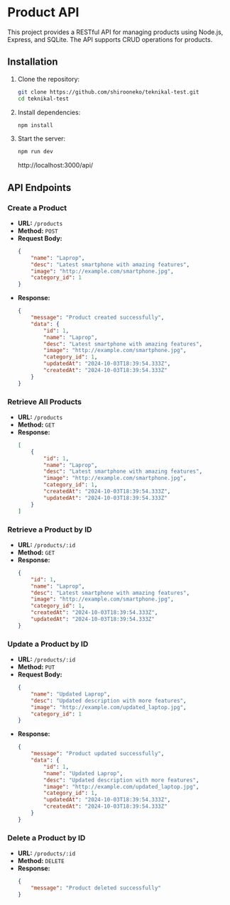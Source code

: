 # Product API 

This project provides a RESTful API for managing products using Node.js, Express, and SQLite. The API supports CRUD operations for products.

## Installation

1. Clone the repository:
    ```bash
    git clone https://github.com/shirooneko/teknikal-test.git
    cd teknikal-test
    ```

2. Install dependencies:
    ```bash
    npm install
    ``````

3. Start the server:
    ```bash
    npm run dev
    ```
    http://localhost:3000/api/

## API Endpoints

### Create a Product

- **URL:** `/products`
- **Method:** `POST`
- **Request Body:**
    ```json
    {
        "name": "Laprop",
        "desc": "Latest smartphone with amazing features",
        "image": "http://example.com/smartphone.jpg",
        "category_id": 1
    }
    ```
- **Response:**
    ```json
    {
        "message": "Product created successfully",
        "data": {
            "id": 1,
            "name": "Laprop",
            "desc": "Latest smartphone with amazing features",
            "image": "http://example.com/smartphone.jpg",
            "category_id": 1,
            "updatedAt": "2024-10-03T18:39:54.333Z",
            "createdAt": "2024-10-03T18:39:54.333Z"
        }
    }
    ```

### Retrieve All Products

- **URL:** `/products`
- **Method:** `GET`
- **Response:**
    ```json
    [
        {
            "id": 1,
            "name": "Laprop",
            "desc": "Latest smartphone with amazing features",
            "image": "http://example.com/smartphone.jpg",
            "category_id": 1,
            "createdAt": "2024-10-03T18:39:54.333Z",
            "updatedAt": "2024-10-03T18:39:54.333Z"
        }
    ]
    ```

### Retrieve a Product by ID

- **URL:** `/products/:id`
- **Method:** `GET`
- **Response:**
    ```json
    {
        "id": 1,
        "name": "Laprop",
        "desc": "Latest smartphone with amazing features",
        "image": "http://example.com/smartphone.jpg",
        "category_id": 1,
        "createdAt": "2024-10-03T18:39:54.333Z",
        "updatedAt": "2024-10-03T18:39:54.333Z"
    }
    ```

### Update a Product by ID

- **URL:** `/products/:id`
- **Method:** `PUT`
- **Request Body:**
    ```json
    {
        "name": "Updated Laprop",
        "desc": "Updated description with more features",
        "image": "http://example.com/updated_laptop.jpg",
        "category_id": 1
    }
    ```
- **Response:**
    ```json
    {
        "message": "Product updated successfully",
        "data": {
            "id": 1,
            "name": "Updated Laprop",
            "desc": "Updated description with more features",
            "image": "http://example.com/updated_laptop.jpg",
            "category_id": 1,
            "updatedAt": "2024-10-03T18:39:54.333Z",
            "createdAt": "2024-10-03T18:39:54.333Z"
        }
    }
    ```

### Delete a Product by ID

- **URL:** `/products/:id`
- **Method:** `DELETE`
- **Response:**
    ```json
    {
        "message": "Product deleted successfully"
    }
    ```

